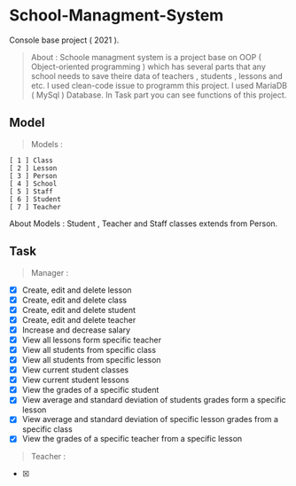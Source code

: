 # School-Managment-System
Console base project ( 2021 ).
> About : Schoole managment system is a project base on OOP ( Object-oriented programming ) which has several parts that any school needs to save theire data of teachers , students , lessons and etc. I used clean-code issue to programm this project. I used MariaDB ( MySql ) Database. In Task part you can see functions of this project.
## Model
> Models :
  ```
  [ 1 ] Class
  [ 2 ] Lesson
  [ 3 ] Person
  [ 4 ] School
  [ 5 ] Staff
  [ 6 ] Student
  [ 7 ] Teacher
  ```
  About Models : 
  Student , Teacher and Staff classes extends from Person.
## Task
> Manager :   
   - [X] Create, edit and delete lesson
   - [X] Create, edit and delete class
   - [X] Create, edit and delete student
   - [X] Create, edit and delete teacher
   - [X] Increase and decrease salary
   - [X] View all lessons form specific teacher
   - [X] View all students from specific class
   - [X] View all students from specific lesson
   - [X] View current student classes
   - [X] View current student lessons
   - [X] View the grades of a specific student
   - [X] View average and standard deviation of students grades form a specific lesson
   - [X] View average and standard deviation of specific lesson grades from a specific class
   - [X] View the grades of a specific teacher from a specific lesson
  
  >Teacher :
   - [X]
